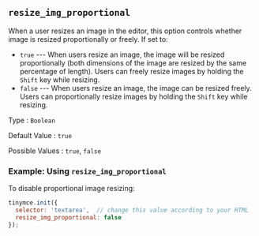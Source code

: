 ## `resize_img_proportional`

When a user resizes an image in the editor, this option controls whether image is resized proportionally or freely. If set to:

- `true` --- When users resize an image, the image will be resized proportionally (both dimensions of the image are resized by the same percentage of length). Users can freely resize images by holding the `Shift` key while resizing.
- `false` --- When users resize an image, the image can be resized freely. Users can proportionally resize images by holding the `Shift` key while resizing.

Type
: `Boolean`

Default Value
: `true`

Possible Values
: `true`, `false`

### Example: Using `resize_img_proportional`

To disable proportional image resizing:

```js
tinymce.init({
  selector: 'textarea',  // change this value according to your HTML
  resize_img_proportional: false
});
```
